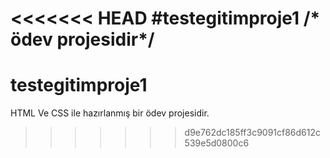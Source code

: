<<<<<<< HEAD
#testegitimproje1
/* ödev projesidir*/
=======
# testegitimproje1

HTML Ve CSS ile hazırlanmış bir ödev projesidir.
>>>>>>> d9e762dc185ff3c9091cf86d612c539e5d0800c6
